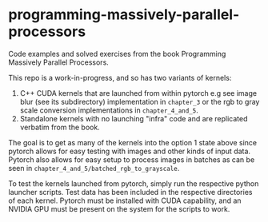 # programming-massively-parallel-processors
Code examples and solved exercises from the book Programming Massively Parallel Processors.

This repo is a work-in-progress, and so has two variants of kernels:

1. C++ CUDA kernels that are launched from within pytorch e.g see image blur (see its subdirectory) implementation in `chapter_3` or the rgb to gray scale conversion implementations in `chapter_4_and_5`.
2. Standalone kernels with no launching "infra" code and are replicated verbatim from the book.

The goal is to get as many of the kernels into the option 1 state above since pytorch allows for easy testing with images and other kinds of input data. Pytorch also allows for easy setup to process images in batches as can be seen in `chapter_4_and_5/batched_rgb_to_grayscale`.

To test the kernels launched from pytorch, simply run the respective python launcher scripts. Test data has been included in the respective directories of each kernel. Pytorch must be installed with CUDA capability, and an NVIDIA GPU must be present on the system for the scripts to work.
